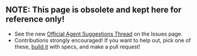 ## NOTE: This page is obsolete and kept here for reference only!

- See the new [Official Agent Suggestions Thread](https://github.com/cantino/huginn/issues/353) on the Issues page.
- Contributions strongly encouraged! If you want to help out, pick one of these, [build it](https://github.com/cantino/huginn/wiki/Creating-a-new-agent) with specs, and make a pull request!
